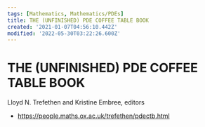 ```yaml
---
tags: [Mathematics, Mathematics/PDEs]
title: THE (UNFINISHED) PDE COFFEE TABLE BOOK
created: '2021-01-07T04:56:10.442Z'
modified: '2022-05-30T03:22:26.600Z'
---
```


# THE (UNFINISHED) PDE COFFEE TABLE BOOK

Lloyd N. Trefethen and Kristine Embree, editors

* https://people.maths.ox.ac.uk/trefethen/pdectb.html
